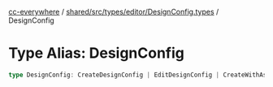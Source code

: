 [cc-everywhere](../../../../../../index.md) / [shared/src/types/editor/DesignConfig.types](../index.md) / DesignConfig

# Type Alias: DesignConfig

```ts
type DesignConfig: CreateDesignConfig | EditDesignConfig | CreateWithAssetDesignConfig | CreateWithTemplateDesignConfig;
```
